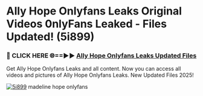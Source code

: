 # Ally Hope Onlyfans Leaks Original Videos 0nlyFans Leaked - Files Updated! (5i899)

<h3>🔴 CLICK HERE 🌐==►► <a href="https://hetstrat.blog/NMqPAm" rel="nofollow">Ally Hope Onlyfans Leaks Updated Files</a></h3>

Get Ally Hope Onlyfans Leaks and all content. Now you can access all videos and pictures of Ally Hope Onlyfans Leaks. New Updated Files 2025!

[![5i899](https://i.imgur.com/K7sEzmb.gif)](https://hetstrat.blog/NMqPAm)
madeline hope onlyfans